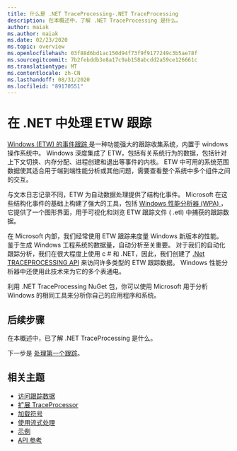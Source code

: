 ```yaml
---
title: 什么是 .NET TraceProcessing-.NET TraceProcessing
description: 在本概述中，了解 .NET TraceProcessing 是什么。
author: maiak
ms.author: maiak
ms.date: 02/23/2020
ms.topic: overview
ms.openlocfilehash: 03f88d6bd1ac150d94f73f9f9177249c3b5ae78f
ms.sourcegitcommit: 7b2febddb3e8a17c9ab158abcdd2a59ce126661c
ms.translationtype: MT
ms.contentlocale: zh-CN
ms.lasthandoff: 08/31/2020
ms.locfileid: "89170551"
---
```

# <a name="process-etw-traces-in-net"></a>在 .NET 中处理 ETW 跟踪

[Windows (ETW) 的事件跟踪 ](/windows/win32/etw/event-tracing-portal) 是一种功能强大的跟踪收集系统，内置于 windows 操作系统中。 Windows 深度集成了 ETW，包括有关系统行为的数据，包括针对上下文切换、内存分配、进程创建和退出等事件的内核。 ETW 中可用的系统范围数据使其适合用于端到端性能分析或其他问题，需要查看整个系统中多个组件之间的交互。

与文本日志记录不同，ETW 为自动数据处理提供了结构化事件。 Microsoft 在这些结构化事件的基础上构建了强大的工具，包括 [Windows 性能分析器 (WPA) ](/windows-hardware/test/wpt/windows-performance-analyzer)，它提供了一个图形界面，用于可视化和浏览 ETW 跟踪文件 ( .etl) 中捕获的跟踪数据。

在 Microsoft 内部，我们经常使用 ETW 跟踪来度量 Windows 新版本的性能。 鉴于生成 Windows 工程系统的数据量，自动分析至关重要。 对于我们的自动化跟踪分析，我们在很大程度上使用 c # 和 .NET，因此，我们创建了 [.Net TRACEPROCESSING API](https://www.nuget.org/packages/Microsoft.Windows.EventTracing.Processing.All) 来访问许多类型的 ETW 跟踪数据。 Windows 性能分析器中还使用此技术来为它的多个表通电。

利用 .NET TraceProcessing NuGet 包，你可以使用 Microsoft 用于分析 Windows 的相同工具来分析你自己的应用程序和系统。

## <a name="next-steps"></a>后续步骤

在本概述中，已了解 .NET TraceProcessing 是什么。

下一步是 [处理第一个跟踪](quickstart.md)。

## <a name="related-topics"></a>相关主题

* [访问跟踪数据](tutorial.md)
* [扩展 TraceProcessor](extensibility.md)
* [加载符号](symbols.md)
* [使用流式处理](streaming.md)
* [示例](https://github.com/microsoft/eventtracing-processing-samples)
* [API 参考](reference.md)
